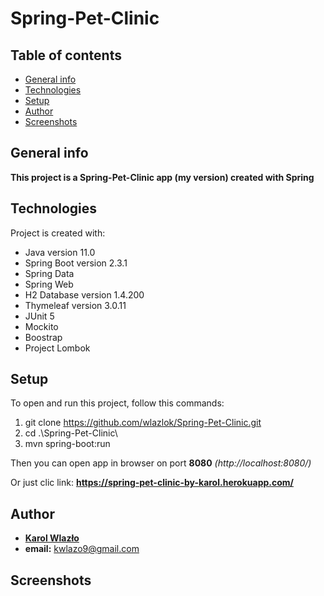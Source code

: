 # Spring-Pet-Clinic
## Table of contents
* [General info](#general-info)
* [Technologies](#technologies)
* [Setup](#setup)
* [Author](#author)
* [Screenshots](#screenshots)

## General info
**This project is a Spring-Pet-Clinic app (my version) created with Spring**

## Technologies
Project is created with:
* Java version 11.0
* Spring Boot version 2.3.1
* Spring Data
* Spring Web
* H2 Database version 1.4.200
* Thymeleaf version 3.0.11
* JUnit 5
* Mockito
* Boostrap
* Project Lombok 

## Setup
To open and run this project, follow this commands:
1. git clone https://github.com/wlazlok/Spring-Pet-Clinic.git
2. cd .\Spring-Pet-Clinic\
3. mvn spring-boot:run

Then you can open app in browser on port **8080** *(http://localhost:8080/)*

Or just clic link: **https://spring-pet-clinic-by-karol.herokuapp.com/**

## Author
* **[Karol Wlazło](https://github.com/wlazlok)**
* **email:** kwlazo9@gmail.com

## Screenshots
